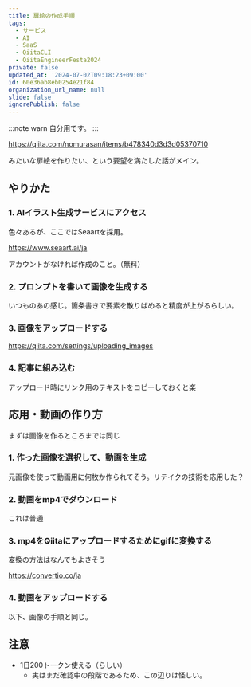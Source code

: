 ```yaml
---
title: 扉絵の作成手順
tags:
  - サービス
  - AI
  - SaaS
  - QiitaCLI
  - QiitaEngineerFesta2024
private: false
updated_at: '2024-07-02T09:18:23+09:00'
id: 60e36ab8eb0254e21f84
organization_url_name: null
slide: false
ignorePublish: false
---
```


:::note warn
自分用です。
:::

https://qiita.com/nomurasan/items/b478340d3d3d05370710

みたいな扉絵を作りたい、という要望を満たした話がメイン。

## やりかた
### 1. AIイラスト生成サービスにアクセス
色々あるが、ここではSeaartを採用。

https://www.seaart.ai/ja

アカウントがなければ作成のこと。（無料）

### 2. プロンプトを書いて画像を生成する
いつものあの感じ。箇条書きで要素を散りばめると精度が上がるらしい。

### 3. 画像をアップロードする
https://qiita.com/settings/uploading_images

### 4. 記事に組み込む
アップロード時にリンク用のテキストをコピーしておくと楽

## 応用・動画の作り方
まずは画像を作るところまでは同じ

### 1. 作った画像を選択して、動画を生成
元画像を使って動画用に何枚か作られてそう。リテイクの技術を応用した？

### 2. 動画をmp4でダウンロード
これは普通

### 3. mp4をQiitaにアップロードするためにgifに変換する
変換の方法はなんでもよさそう

https://convertio.co/ja

### 4. 動画をアップロードする
以下、画像の手順と同じ。

## 注意
- 1日200トークン使える（らしい）
  - 実はまだ確認中の段階であるため、この辺りは怪しい。
